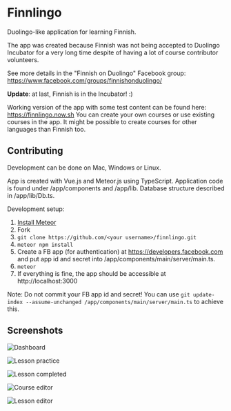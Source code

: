 # Finnlingo

Duolingo-like application for learning Finnish.

The app was created because Finnish was not being accepted to Duolingo Incubator for a very long time despite of having a lot of course contributor volunteers.

See more details in the "Finnish on Duolingo" Facebook group: https://www.facebook.com/groups/finnishonduolingo/

**Update**: at last, Finnish is in the Incubator! :)

Working version of the app with some test content can be found here: https://finnlingo.now.sh
You can create your own courses or use existing courses in the app. It might be possible to create courses for other languages than Finnish too.

## Contributing

Development can be done on Mac, Windows or Linux.

App is created with Vue.js and Meteor.js using TypeScript.
Application code is found under /app/components and /app/lib. Database structure described in /app/lib/Db.ts.

Development setup:

1. [Install Meteor](https://www.meteor.com/install)
2. Fork
3. `git clone https://github.com/<your username>/finnlingo.git`
4. `meteor npm install`
5. Create a FB app (for authentication) at https://developers.facebook.com and put app id and secret into /app/components/main/server/main.ts.
6. `meteor`
7. If everything is fine, the app should be accessible at http://localhost:3000

Note: Do not commit your FB app id and secret! You can use `git update-index --assume-unchanged /app/components/main/server/main.ts` to achieve this.

## Screenshots

![Dashboard](https://raw.github.com/andrei-markeev/finnlingo/master/screenshots/dashboard.png)

![Lesson practice](https://raw.github.com/andrei-markeev/finnlingo/master/screenshots/study.png)

![Lesson completed](https://raw.github.com/andrei-markeev/finnlingo/master/screenshots/study2.png)

![Course editor](https://raw.github.com/andrei-markeev/finnlingo/master/screenshots/course-editor.png)

![Lesson editor](https://raw.github.com/andrei-markeev/finnlingo/master/screenshots/lesson-editor.png)

